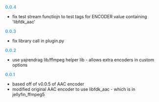 
**<span style="color:#56adda">0.0.4</span>**
- fix test stream functiojn to test tags for ENCODER value containing 'libfdk_aac'

**<span style="color:#56adda">0.0.3</span>**
- fix library call in plugin.py

**<span style="color:#56adda">0.0.2</span>**
- use yajrendrag lib/ffmpeg helper lib - allows extra encoders in custom options

**<span style="color:#56adda">0.0.1</span>**
- based off of v0.0.5 of AAC encoder
- modified original AAC encoder to use libfdk_aac - which is in jellyfin_ffmpeg5
